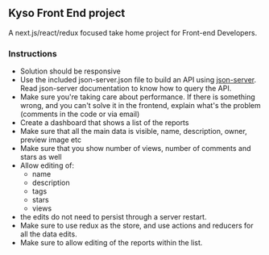 ## Kyso Front End project

A next.js/react/redux focused take home project for Front-end Developers.

### Instructions

- Solution should be responsive
- Use the included json-server.json file to build an API using [json-server](https://github.com/typicode/json-server). Read json-server documentation to know how to query the API.
- Make sure you're taking care about performance. If there is something wrong, and you can't solve it in the frontend, explain what's the problem (comments in the code or via email)
- Create a dashboard that shows a list of the reports
- Make sure that all the main data is visible, name, description, owner, preview image etc
- Make sure that you show number of views, number of comments and stars as well
- Allow editing of:
    - name
    - description
    - tags
    - stars
    - views
- the edits do not need to persist through a server restart.
- Make sure to use redux as the store, and use actions and reducers for all the data edits.
- Make sure to allow editing of the reports within the list.
